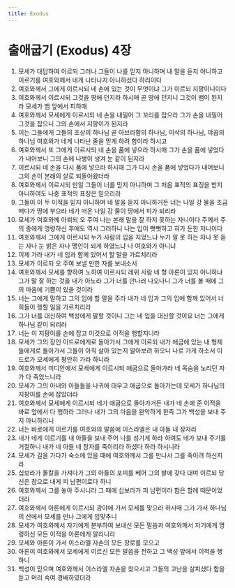 ```yaml
---
title: Exodus
---
```


# 출애굽기 (Exodus) 4장
1. 모세가 대답하여 이르되 그러나 그들이 나를 믿지 아니하며 내 말을 듣지 아니하고 이르기를 여호와께서 네게 나타나지 아니하셨다 하리이다
1. 여호와께서 그에게 이르시되 네 손에 있는 것이 무엇이냐 그가 이르되 지팡이니이다
1. 여호와께서 이르시되 그것을 땅에 던지라 하시매 곧 땅에 던지니 그것이 뱀이 된지라 모세가 뱀 앞에서 피하매
1. 여호와께서 모세에게 이르시되 네 손을 내밀어 그 꼬리를 잡으라 그가 손을 내밀어 그것을 잡으니 그의 손에서 지팡이가 된지라
1. 이는 그들에게 그들의 조상의 하나님 곧 아브라함의 하나님, 이삭의 하나님, 야곱의 하나님 여호와가 네게 나타난 줄을 믿게 하려 함이라 하시고
1. 여호와께서 또 그에게 이르시되 네 손을 품에 넣으라 하시매 그가 손을 품에 넣었다가 내어보니 그의 손에 나병이 생겨 눈 같이 된지라
1. 이르시되 네 손을 다시 품에 넣으라 하시매 그가 다시 손을 품에 넣었다가 내어보니 그의 손이 본래의 살로 되돌아왔더라
1. 여호와께서 이르시되 만일 그들이 너를 믿지 아니하며 그 처음 표적의 표징을 받지 아니하여도 나중 표적의 표징은 믿으리라
1. 그들이 이 두 이적을 믿지 아니하며 네 말을 듣지 아니하거든 너는 나일 강 물을 조금 떠다가 땅에 부으라 네가 떠온 나일 강 물이 땅에서 피가 되리라
1. 모세가 여호와께 아뢰되 오 주여 나는 본래 말을 잘 하지 못하는 자니이다 주께서 주의 종에게 명령하신 후에도 역시 그러하니 나는 입이 뻣뻣하고 혀가 둔한 자니이다
1. 여호와께서 그에게 이르시되 누가 사람의 입을 지었느냐 누가 말 못 하는 자나 못 듣는 자나 눈 밝은 자나 맹인이 되게 하였느냐 나 여호와가 아니냐
1. 이제 가라 내가 네 입과 함께 있어서 할 말을 가르치리라
1. 모세가 이르되 오 주여 보낼 만한 자를 보내소서
1. 여호와께서 모세를 향하여 노하여 이르시되 레위 사람 네 형 아론이 있지 아니하냐 그가 말 잘 하는 것을 내가 아노라 그가 너를 만나러 나오나니 그가 너를 볼 때에 그의 마음에 기쁨이 있을 것이라
1. 너는 그에게 말하고 그의 입에 할 말을 주라 내가 네 입과 그의 입에 함께 있어서 너희들이 행할 일을 가르치리라
1. 그가 너를 대신하여 백성에게 말할 것이니 그는 네 입을 대신할 것이요 너는 그에게 하나님 같이 되리라
1. 너는 이 지팡이를 손에 잡고 이것으로 이적을 행할지니라
1. 모세가 그의 장인 이드로에게로 돌아가서 그에게 이르되 내가 애굽에 있는 내 형제들에게로 돌아가서 그들이 아직 살아 있는지 알아보려 하오니 나로 가게 하소서 이드로가 모세에게 평안히 가라 하니라
1. 여호와께서 미디안에서 모세에게 이르시되 애굽으로 돌아가라 네 목숨을 노리던 자가 다 죽었느니라
1. 모세가 그의 아내와 아들들을 나귀에 태우고 애굽으로 돌아가는데 모세가 하나님의 지팡이를 손에 잡았더라
1. 여호와께서 모세에게 이르시되 네가 애굽으로 돌아가거든 내가 네 손에 준 이적을 바로 앞에서 다 행하라 그러나 내가 그의 마음을 완악하게 한즉 그가 백성을 보내 주지 아니하리니
1. 너는 바로에게 이르기를 여호와의 말씀에 이스라엘은 내 아들 내 장자라
1. 내가 네게 이르기를 내 아들을 보내 주어 나를 섬기게 하라 하여도 네가 보내 주기를 거절하니 내가 네 아들 네 장자를 죽이리라 하셨다 하라 하시니라
1. 모세가 길을 가다가 숙소에 있을 때에 여호와께서 그를 만나사 그를 죽이려 하신지라
1. 십보라가 돌칼을 가져다가 그의 아들의 포피를 베어 그의 발에 갖다 대며 이르되 당신은 참으로 내게 피 남편이로다 하니
1. 여호와께서 그를 놓아 주시니라 그 때에 십보라가 피 남편이라 함은 할례 때문이었더라
1. 여호와께서 아론에게 이르시되 광야에 가서 모세를 맞으라 하시매 그가 가서 하나님의 산에서 모세를 만나 그에게 입맞추니
1. 모세가 여호와께서 자기에게 분부하여 보내신 모든 말씀과 여호와께서 자기에게 명령하신 모든 이적을 아론에게 알리니라
1. 모세와 아론이 가서 이스라엘 자손의 모든 장로를 모으고
1. 아론이 여호와께서 모세에게 이르신 모든 말씀을 전하고 그 백성 앞에서 이적을 행하니
1. 백성이 믿으며 여호와께서 이스라엘 자손을 찾으시고 그들의 고난을 살피셨다 함을 듣고 머리 숙여 경배하였더라